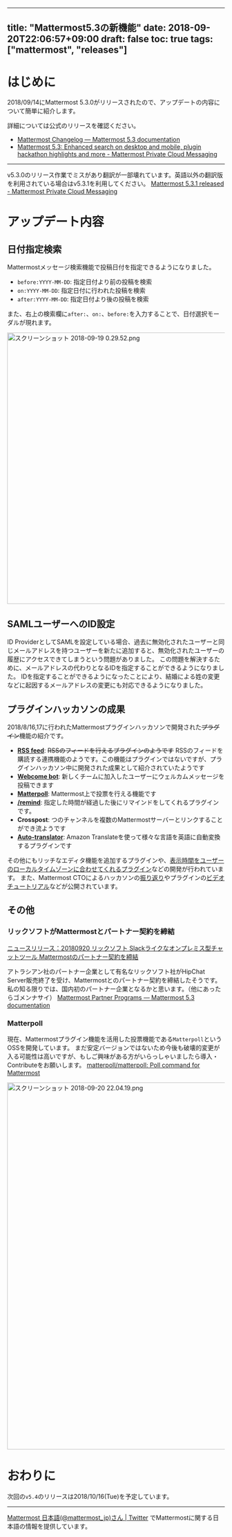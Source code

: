 
---
title: "Mattermost5.3の新機能"
date: 2018-09-20T22:06:57+09:00
draft: false
toc: true
tags: ["mattermost", "releases"]
---

# はじめに

2018/09/14にMattermost 5.3.0がリリースされたので、アップデートの内容について簡単に紹介します。

詳細については公式のリリースを確認ください。

* [Mattermost Changelog — Mattermost 5\.3 documentation](https://docs.mattermost.com/administration/changelog.html#release-v5-3)
* [Mattermost 5\.3: Enhanced search on desktop and mobile, plugin hackathon highlights and more \- Mattermost Private Cloud Messaging](https://mattermost.com/blog/mattermost-5-3-enhanced-search-on-desktop-and-mobile-plugin-hackathon-highlights-and-more/)

---

v5.3.0のリリース作業でミスがあり翻訳が一部壊れています。英語以外の翻訳版を利用されている場合はv5.3.1を利用してください。
[Mattermost 5\.3\.1 released \- Mattermost Private Cloud Messaging](https://mattermost.com/blog/mattermost-5-3-1-released/)

# アップデート内容

## 日付指定検索

Mattermostメッセージ検索機能で投稿日付を指定できるようになりました。

* `before:YYYY-MM-DD`: 指定日付より前の投稿を検索
* `on:YYYY-MM-DD`: 指定日付に行われた投稿を検索
* `after:YYYY-MM-DD`: 指定日付より後の投稿を検索

また、右上の検索欄に`after:`、`on:`、`before:`を入力することで、日付選択モーダルが現れます。

<img width="627" alt="スクリーンショット 2018-09-19 0.29.52.png" src="https://qiita-image-store.s3.amazonaws.com/0/9891/1eb95c86-7eea-7103-8a61-99e7f447a3e1.png">


## SAMLユーザーへのID設定

ID ProviderとしてSAMLを設定している場合、過去に無効化されたユーザーと同じメールアドレスを持つユーザーを新たに追加すると、無効化されたユーザーの履歴にアクセスできてしまうという問題がありました。
この問題を解決するために、メールアドレスの代わりとなるIDを指定することができるようになりました。
IDを指定することができるようになったことにより、結婚による姓の変更などに起因するメールアドレスの変更にも対応できるようになりました。

## プラグインハッカソンの成果

2018/8/16,17に行われたMattermostプラグインハッカソンで開発された~~プラグイン~~機能の紹介です。

* [**RSS feed**](https://github.com/jespino/matterfeed): ~~RSSのフィードを行えるプラグインのようです~~ RSSのフィードを購読する連携機能のようです。この機能はプラグインではないですが、プラグインハッカソン中に開発された成果として紹介されていたようです
* [**Webcome bot**](https://github.com/mattermost/mattermost-plugin-welcomebot/tree/master): 新しくチームに加入したユーザーにウェルカムメッセージを投稿できます
* [**Matterpoll**](https://github.com/matterpoll/matterpoll): Mattermost上で投票を行える機能です
* [**/remind**](https://github.com/scottleedavis/mattermost-plugin-remind): 指定した時間が経過した後にリマインドをしてくれるプラグインです。
* **Crosspost**: つのチャンネルを複数のMattermostサーバーとリンクすることができ流ようです
* [**Auto-translator**](https://github.com/mattermost/mattermost-plugin-autotranslate): Amazon Translateを使って様々な言語を英語に自動変換するプラグインです

その他にもリッチなエディタ機能を追加するプラグインや、[表示時間をユーザーのローカルタイムゾーンに合わせてくれるプラグイン](https://github.com/mattermost/mattermost-plugin-walltime)などの開発が行われています。
また、Mattermost CTOによるハッカソンの[振り返り](https://mattermost.com/blog/plugin-hackathon/)やプラグインの[ビデオチュートリアル](https://www.youtube.com/watch?v=Cx2EBkGkz00)などが公開されています。

## その他

### リックソフトがMattermostとパートナー契約を締結

[ニュースリリース：20180920 リックソフト Slackライクなオンプレミス型チャットツール Mattermostのパートナー契約を締結](https://www.ricksoft.jp/news/n20180920.html)

アトラシアン社のパートナー企業として有名なリックソフト社がHipChat Server販売終了を受け、Mattermostとのパートナー契約を締結したそうです。
私の知る限りでは、国内初のパートナー企業となるかと思います。（他にあったらゴメンナサイ）
[Mattermost Partner Programs — Mattermost 5\.3 documentation](https://docs.mattermost.com/process/partner-programs.html)

### Matterpoll
現在、Mattermostプラグイン機能を活用した投票機能である`Matterpoll`というOSSを開発しています。
まだ安定バージョンではないため今後も破壊的変更が入る可能性は高いですが、もしご興味がある方がいらっしゃいましたら導入・Contributeをお願いします。
[matterpoll/matterpoll: Poll command for Mattermost](https://github.com/matterpoll/matterpoll)

<img width="848" alt="スクリーンショット 2018-09-20 22.04.19.png" src="https://qiita-image-store.s3.amazonaws.com/0/9891/dd7dd94a-78cf-c6cb-6b2d-4a1bce1e13aa.png">


# おわりに

次回の`v5.4`のリリースは2018/10/16(Tue)を予定しています。

---

[Mattermost 日本語\(@mattermost\_jp\)さん \| Twitter](https://twitter.com/mattermost_jp?lang=ja) でMattermostに関する日本語の情報を提供しています。


